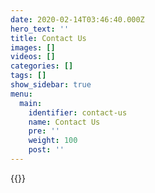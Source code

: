 ```yaml
---
date: 2020-02-14T03:46:40.000Z
hero_text: ''
title: Contact Us
images: []
videos: []
categories: []
tags: []
show_sidebar: true
menu:
  main:
    identifier: contact-us
    name: Contact Us
    pre: ''
    weight: 100
    post: ''
---
```

{{<icon meteor>}}